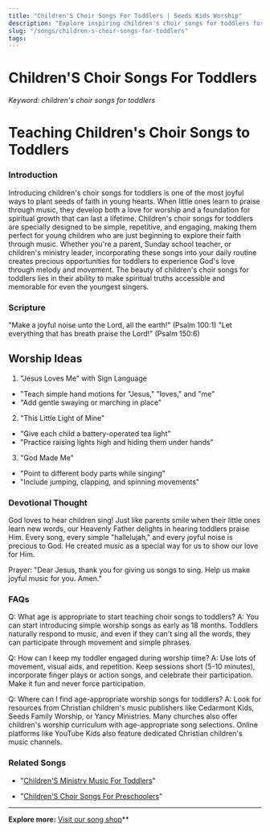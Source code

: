 ```yaml
---
title: "Children'S Choir Songs For Toddlers | Seeds Kids Worship"
description: "Explore inspiring children's choir songs for toddlers for children's worship and faith development. Biblical music resources for families and ministry."
slug: "/songs/children-s-choir-songs-for-toddlers"
tags:
---
```


# Children'S Choir Songs For Toddlers

_Keyword: children's choir songs for toddlers_

# Teaching Children's Choir Songs to Toddlers

### Introduction
Introducing children's choir songs for toddlers is one of the most joyful ways to plant seeds of faith in young hearts. When little ones learn to praise through music, they develop both a love for worship and a foundation for spiritual growth that can last a lifetime. Children's choir songs for toddlers are specially designed to be simple, repetitive, and engaging, making them perfect for young children who are just beginning to explore their faith through music. Whether you're a parent, Sunday school teacher, or children's ministry leader, incorporating these songs into your daily routine creates precious opportunities for toddlers to experience God's love through melody and movement. The beauty of children's choir songs for toddlers lies in their ability to make spiritual truths accessible and memorable for even the youngest singers.

### Scripture
"Make a joyful noise unto the Lord, all the earth!" (Psalm 100:1)
"Let everything that has breath praise the Lord!" (Psalm 150:6)

## Worship Ideas
1. "Jesus Loves Me" with Sign Language
- "Teach simple hand motions for "Jesus," "loves," and "me"
- "Add gentle swaying or marching in place"

2. "This Little Light of Mine"
- "Give each child a battery-operated tea light"
- "Practice raising lights high and hiding them under hands"

3. "God Made Me"
- "Point to different body parts while singing"
- "Include jumping, clapping, and spinning movements"

### Devotional Thought
God loves to hear children sing! Just like parents smile when their little ones learn new words, our Heavenly Father delights in hearing toddlers praise Him. Every song, every simple "hallelujah," and every joyful noise is precious to God. He created music as a special way for us to show our love for Him.

Prayer: "Dear Jesus, thank you for giving us songs to sing. Help us make joyful music for you. Amen."

### FAQs

Q: What age is appropriate to start teaching choir songs to toddlers?
A: You can start introducing simple worship songs as early as 18 months. Toddlers naturally respond to music, and even if they can't sing all the words, they can participate through movement and simple phrases.

Q: How can I keep my toddler engaged during worship time?
A: Use lots of movement, visual aids, and repetition. Keep sessions short (5-10 minutes), incorporate finger plays or action songs, and celebrate their participation. Make it fun and never force participation.

Q: Where can I find age-appropriate worship songs for toddlers?
A: Look for resources from Christian children's music publishers like Cedarmont Kids, Seeds Family Worship, or Yancy Ministries. Many churches also offer children's worship curriculum with age-appropriate song selections. Online platforms like YouTube Kids also feature dedicated Christian children's music channels.

### Related Songs

- "[Children'S Ministry Music For Toddlers](/songs/children-s-ministry-music-for-toddlers/)"

- "[Children'S Choir Songs For Preschoolers](/songs/children-s-choir-songs-for-preschoolers/)"

---

**Explore more:** [Visit our song shop](https://seedskidsworship.com/shop)**

<!-- Schema Markup -->
<script type="application/ld+json">
{
  "@context": "https://schema.org",
  "@type": "MusicRecording",
  "name": "Children'S Choir Songs For Toddlers",
  "byArtist": {
    "@type": "MusicGroup",
    "name": "Seeds Kids Worship"
  },
  "isFamilyFriendly": true,
  "url": "https://seedskidsworship.com/songs/children-s-choir-songs-for-toddlers/"
}
</script>